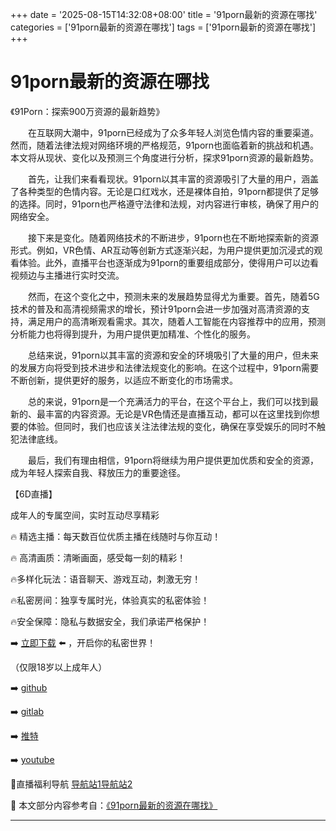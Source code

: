 +++
date = '2025-08-15T14:32:08+08:00'
title = '91porn最新的资源在哪找'
categories = ['91porn最新的资源在哪找']
tags = ['91porn最新的资源在哪找']
+++

# 91porn最新的资源在哪找

《91Porn：探索900万资源的最新趋势》

　　在互联网大潮中，91porn已经成为了众多年轻人浏览色情内容的重要渠道。然而，随着法律法规对网络环境的严格规范，91porn也面临着新的挑战和机遇。本文将从现状、变化以及预测三个角度进行分析，探求91porn资源的最新趋势。

　　首先，让我们来看看现状。91porn以其丰富的资源吸引了大量的用户，涵盖了各种类型的色情内容。无论是口红戏水，还是裸体自拍，91porn都提供了足够的选择。同时，91porn也严格遵守法律和法规，对内容进行审核，确保了用户的网络安全。

　　接下来是变化。随着网络技术的不断进步，91porn也在不断地探索新的资源形式。例如，VR色情、AR互动等创新方式逐渐兴起，为用户提供更加沉浸式的观看体验。此外，直播平台也逐渐成为91porn的重要组成部分，使得用户可以边看视频边与主播进行实时交流。

　　然而，在这个变化之中，预测未来的发展趋势显得尤为重要。首先，随着5G技术的普及和高清视频需求的增长，预计91porn会进一步加强对高清资源的支持，满足用户的高清晰观看需求。其次，随着人工智能在内容推荐中的应用，预测分析能力也将得到提升，为用户提供更加精准、个性化的服务。

　　总结来说，91porn以其丰富的资源和安全的环境吸引了大量的用户，但未来的发展方向将受到技术进步和法律法规变化的影响。在这个过程中，91porn需要不断创新，提供更好的服务，以适应不断变化的市场需求。

　　总的来说，91porn是一个充满活力的平台，在这个平台上，我们可以找到最新的、最丰富的内容资源。无论是VR色情还是直播互动，都可以在这里找到你想要的体验。但同时，我们也应该关注法律法规的变化，确保在享受娱乐的同时不触犯法律底线。

　　最后，我们有理由相信，91porn将继续为用户提供更加优质和安全的资源，成为年轻人探索自我、释放压力的重要途径。

【6D直播】

 成年人的专属空间，实时互动尽享精彩

🔥 精选主播：每天数百位优质主播在线随时与你互动！

🔥 高清画质：清晰画面，感受每一刻的精彩！

🔥多样化玩法：语音聊天、游戏互动，刺激无穷！

🔥私密房间：独享专属时光，体验真实的私密体验！

🔥安全保障：隐私与数据安全，我们承诺严格保护！

➡️ [立即下载](https://down123.s3.ap-east-1.amazonaws.com/down/down.html?channelCode=blog) ⬅️ ，开启你的私密世界！

 （仅限18岁以上成年人）

➡️ [github](https://aldult-live.github.io/)

➡️ [gitlab](https://seo-09598d.gitlab.io/)

➡️ [推特](https://x.com/wegame33)

➡️ [youtube](https://www.youtube.com/@6Dlive)

🔞直播福利导航   [导航站1](https://webstack-86085a.gitlab.io/)[导航站2](https://onlygit123-2.github.io/)

📘 本文部分内容参考自：[《91porn最新的资源在哪找》](https://webstack-hugo-13.pages.dev/)

---
